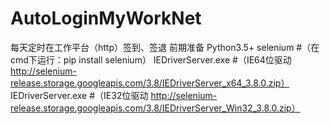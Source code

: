 # AutoLoginMyWorkNet
每天定时在工作平台（http）签到、签退
前期准备
    Python3.5+
    selenium #（在cmd下运行：pip install selenium）
    IEDriverServer.exe #（IE64位驱动 http://selenium-release.storage.googleapis.com/3.8/IEDriverServer_x64_3.8.0.zip）
    IEDriverServer.exe #（IE32位驱动 http://selenium-release.storage.googleapis.com/3.8/IEDriverServer_Win32_3.8.0.zip）
